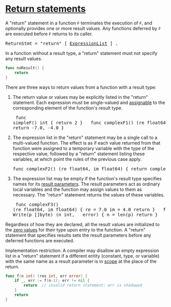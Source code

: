 # [Return statements](#return-statements)

A "return" statement in a function `F` terminates the execution of `F`, and optionally provides one or more result values. Any functions deferred by `F` are executed before `F` returns to its caller.

<pre>
<a id="ReturnStmt">ReturnStmt</a> = "return" [ <a href="/Declarations%20and%20scope/constant_declarations.html#ExpressionList">ExpressionList</a> ] .
</pre>

In a function without a result type, a "return" statement must not specify any result values.

```go
func noResult() {
	return
}
```

There are three ways to return values from a function with a result type:

  1. The return value or values may be explicitly listed in the "return" statement. Each expression must be single-valued and [assignable](/Properties%20of%20types%20and%20values/assignability.html) to the corresponding element of the function's result type.
    <pre>
func simpleF() int {
	return 2
}
&nbsp;
func complexF1() (re float64, im float64) {
	return -7.0, -4.0
}
    </pre>
  2. The expression list in the "return" statement may be a single call to a multi-valued function. The effect is as if each value returned from that function were assigned to a temporary variable with the type of the respective value, followed by a "return" statement listing these variables, at which point the rules of the previous case apply.
    <pre>
func complexF2() (re float64, im float64) {
	return complexF1()
}
    </pre>
  3. The expression list may be empty if the function's result type specifies names for its [result parameters](/Types/function_types.html). The result parameters act as ordinary local variables and the function may assign values to them as necessary. The "return" statement returns the values of these variables.
    <pre>
func complexF3() (re float64, im float64) {
	re = 7.0
	im = 4.0
	return
}
&nbsp;
func (devnull) Write(p []byte) (n int, _ error) {
	n = len(p)
	return
}
    </pre>

Regardless of how they are declared, all the result values are initialized to the [zero values](/Program%20initialization%20and%20execution/the_zero_value.html) for their type upon entry to the function. A "return" statement that specifies results sets the result parameters before any deferred functions are executed.

Implementation restriction: A compiler may disallow an empty expression list in a "return" statement if a different entity (constant, type, or variable) with the same name as a result parameter is in [scope](/Declarations%20and%20scope/) at the place of the return.

```go
func f(n int) (res int, err error) {
	if _, err := f(n-1); err != nil {
		return  // invalid return statement: err is shadowed
	}
	return
}
```
